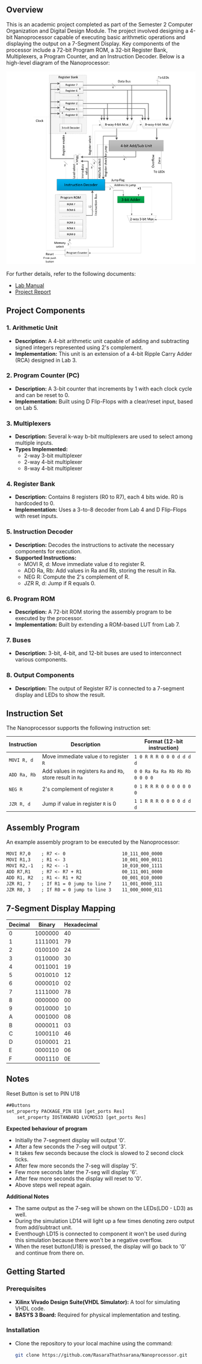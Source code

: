 ## Overview

This is an academic project completed as part of the Semester 2 Computer Organization and Digital Design Module. The project involved designing a 4-bit Nanoprocessor capable of executing basic arithmetic operations and displaying the output on a 7-Segment Display. Key components of the processor include a 72-bit Program ROM, a 32-bit Register Bank, Multiplexers, a Program Counter, and an Instruction Decoder. Below is a high-level diagram of the Nanoprocessor:

![Nanoprocessor Diagram](https://github.com/RasaraThathsarana/Nanoprocessor/blob/main/images/processor-diagram.png?raw=true)

For further details, refer to the following documents:
- [Lab Manual](https://github.com/RasaraThathsarana/NanoprocessorL/blob/9b81ea092f5efd99e5e1a7f0102a0ab3aaee1776/Lab%209-10%20_%20Microprocessor.pdf)
- [Project Report](https://github.com/RasaraThathsarana/Nanoprocessor/blob/9b81ea092f5efd99e5e1a7f0102a0ab3aaee1776/lab%209-10%20Report.pdf)

## Project Components

### 1. Arithmetic Unit
- **Description:** A 4-bit arithmetic unit capable of adding and subtracting signed integers represented using 2's complement.
- **Implementation:** This unit is an extension of a 4-bit Ripple Carry Adder (RCA) designed in Lab 3.

### 2. Program Counter (PC)
- **Description:** A 3-bit counter that increments by 1 with each clock cycle and can be reset to 0.
- **Implementation:** Built using D Flip-Flops with a clear/reset input, based on Lab 5.

### 3. Multiplexers
- **Description:** Several k-way b-bit multiplexers are used to select among multiple inputs.
- **Types Implemented:**
  - 2-way 3-bit multiplexer
  - 2-way 4-bit multiplexer
  - 8-way 4-bit multiplexer

### 4. Register Bank
- **Description:** Contains 8 registers (R0 to R7), each 4 bits wide. R0 is hardcoded to 0.
- **Implementation:** Uses a 3-to-8 decoder from Lab 4 and D Flip-Flops with reset inputs.

### 5. Instruction Decoder
- **Description:** Decodes the instructions to activate the necessary components for execution.
- **Supported Instructions:**
  - MOVI R, d: Move immediate value d to register R.
  - ADD Ra, Rb: Add values in Ra and Rb, storing the result in Ra.
  - NEG R: Compute the 2's complement of R.
  - JZR R, d: Jump if R equals 0.

### 6. Program ROM
- **Description:** A 72-bit ROM storing the assembly program to be executed by the processor.
- **Implementation:** Built by extending a ROM-based LUT from Lab 7.

### 7. Buses
- **Description:** 3-bit, 4-bit, and 12-bit buses are used to interconnect various components.

### 8. Output Components
- **Description:** The output of Register R7 is connected to a 7-segment display and LEDs to show the result.

## Instruction Set

The Nanoprocessor supports the following instruction set:

| Instruction | Description | Format (12-bit instruction)                  |
|-------------|-------------|----------------------------------------------|
| `MOVI R, d` | Move immediate value `d` to register `R` | `1 0 R R R 0 0 0 d d d d` |
| `ADD Ra, Rb` | Add values in registers `Ra` and `Rb`, store result in `Ra` | `0 0 Ra Ra Ra Rb Rb Rb 0 0 0 0` |
| `NEG R`     | 2's complement of register `R` | `0 1 R R R 0 0 0 0 0 0 0` |
| `JZR R, d`  | Jump if value in register `R` is 0 | `1 1 R R R 0 0 0 0 d d d` |

## Assembly Program

An example assembly program to be executed by the Nanoprocessor:

```assembly
MOVI R7,0    ; R7 <- 0                     10_111_000_0000
MOVI R1,3    ; R1 <- 3                     10_001_000_0011
MOVI R2,-1   ; R2 <- -1                    10_010_000_1111	
ADD R7,R1    ; R7 <- R7 + R1               00_111_001_0000
ADD R1, R2   ; R1 <- R1 + R2               00_001_010_0000
JZR R1, 7    ; If R1 = 0 jump to line 7    11_001_0000_111
JZR R0, 3    ; If R0 = 0 jump to line 3    11_000_0000_011
```

## 7-Segment Display Mapping
| Decimal |	Binary | Hexadecimal |
|---------|--------|-------------|
|0 | 1000000	|	40|
|1 |	1111001	|	79|
|2 |	0100100	|	24|
|3 |	0110000	|	30|
|4 |	0011001	|	19|
|5 |	0010010	|	12|
|6 |	0000010	|	02|
|7 |	1111000	|	78|
|8 |	0000000	|	00|
|9 |	0010000	|	10|
|A |	0001000	|	08|
|B |	0000011	|	03|
|C |	1000110	|	46|
|D |	0100001	|	21|
|E |	0000110	|	06|
|F |	0001110	|	0E|

## Notes
Reset Button is set to PIN U18
```
##Buttons
set_property PACKAGE_PIN U18 [get_ports Res]
	set_property IOSTANDARD LVCMOS33 [get_ports Res]
```


**Expected behaviour of program**
- Initially the 7-segment display will output '0'.
- After a few seconds the 7-seg will output '3'.
- It takes few seconds because the clock is slowed to 2 second clock ticks.
- After few more seconds the 7-seg will display '5'.
- Few more seconds later the 7-seg will display '6'.
- After few more seconds the display will reset to '0'.
- Above steps well repeat again.

**Additional Notes**
- The same output as the 7-seg will be shown on the LEDs(LD0 - LD3) as well.
- During the simulation LD14 will light up a few times denoting zero output from add/subtract unit.
- Eventhough LD15 is connected to component it won't be used during this simulation because there won't be a negative overflow.
- When the reset button(U18) is pressed, the display will go back to '0' and continue from there on.

## Getting Started

### Prerequisites
- **Xilinx Vivado Design Suite(VHDL Simulator):** A tool for simulating VHDL code.
- **BASYS 3 Board:** Required for physical implementation and testing.

### Installation
- Clone the repository to your local machine using the command:
  ```bash
  git clone https://github.com/RasaraThathsarana/Nanoprocessor.git
